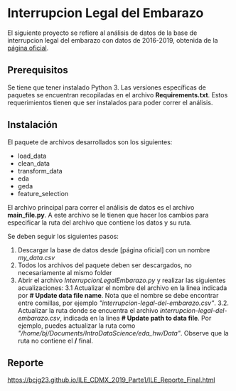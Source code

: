 
# Interrupcion Legal del Embarazo

El siguiente proyecto se refiere al análisis de datos de la base de interrupcion legal del embarazo con datos de 2016-2019, obtenida de la [página oficial](https://datos.cdmx.gob.mx/explore/dataset/interrupcion-legal-del-embarazo).

## Prerequisitos

Se tiene que tener instalado Python 3. Las versiones específicas de paquetes se encuentran recopiladas en el archivo **Requirements.txt**. Estos requerimientos tienen que ser instalados para poder correr el análisis.

## Instalación

El paquete de archivos desarrollados son los siguientes:
- load_data 
- clean_data
- transform_data
- eda
- geda
- feature_selection

El archivo principal para correr el análisis de datos es el archivo **main_file.py**. A este archivo se le tienen que hacer los cambios para especificar la ruta del archivo que contiene los datos y su ruta. 

Se deben seguir los siguientes pasos:

 1. Descargar la base de datos desde [página oficial] con un nombre *my_data.csv* 
 2. Todos los archivos del paquete deben ser descargados, no necesariamente al mismo folder
 3. Abrir el archivo *InterrupcionLegalEmbarazo.py* y realizar las siguientes acualizaciones:
      3.1 Actualizar el nombre del archivo en la linea indicada por **# Update data file name**. Nota que el nombre se debe encontrar entre comillas, por ejemplo *"interrupcion-legal-del-embarazo.csv"*.
      3.2. Actualizar la ruta donde se encuentra el archivo *interrupcion-legal-del-embarazo.csv*, indicada en la linea **# Update path to data file**. Por ejemplo, puedes actualizar la ruta como *"/home/bj/Documents/IntroDataScience/eda_hw/Data"*. Observe que la ruta no contiene el **/** final.
      

## Reporte

https://bcjg23.github.io/ILE_CDMX_2019_Parte1/ILE_Reporte_Final.html
